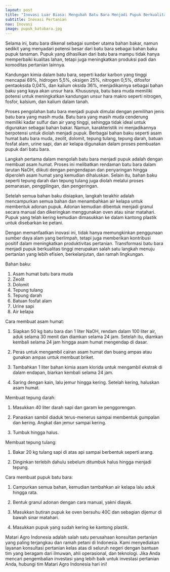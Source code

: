 ```yaml
---
layout: post
title: "Inovasi Luar Biasa: Mengubah Batu Bara Menjadi Pupuk Berkualitas Tinggi"
subtitle: Inovasi Pertanian
nav: Inovasi
image: pupuk_batubara.jpg
---
```


Selama ini, batu bara dikenal sebagai sumber utama bahan bakar, namun sedikit yang menyadari potensi besar dari batu bara sebagai bahan baku pupuk tanaman. Pupuk yang dihasilkan dari batu bara mampu tidak hanya memperbaiki kualitas lahan, tetapi juga meningkatkan produksi padi dan komoditas pertanian lainnya.

Kandungan kimia dalam batu bara, seperti kadar karbon yang tinggi mencapai 69%, hidrogen 5,5%, oksigen 25%, nitrogen 0,5%, difosfor pentaoksida 0,04%, dan kalium oksida 36%, menjadikannya sebagai bahan baku yang kaya akan unsur hara. Khususnya, batu bara muda memiliki potensi untuk meningkatkan kandungan unsur hara makro seperti nitrogen, fosfor, kalsium, dan kalium dalam tanah.

Proses pengolahan batu bara menjadi pupuk dimulai dengan pemilihan jenis batu bara yang masih muda. Batu bara yang masih muda cenderung memiliki kadar sulfur dan air yang tinggi, sehingga tidak ideal untuk digunakan sebagai bahan bakar. Namun, karakteristik ini menjadikannya berpotensi untuk diolah menjadi pupuk. Berbagai bahan baku seperti asam humat batu bara muda, zeolit, dolomit, tepung tulang, tepung darah, batuan fosfat alam, urine sapi, dan air kelapa digunakan dalam proses pembuatan pupuk dari batu bara.

Langkah pertama dalam mengolah batu bara menjadi pupuk adalah dengan membuat asam humat. Proses ini melibatkan rendaman batu bara dalam larutan NaOH, diikuti dengan pengendapan dan penyaringan hingga diperoleh asam humat yang kemudian dihaluskan. Selain itu, bahan baku seperti tepung darah dan tepung tulang juga diolah melalui proses pemanasan, penggilingan, dan pengeringan.

Setelah semua bahan baku disiapkan, langkah terakhir adalah mencampurkan semua bahan dan menambahkan air kelapa untuk membentuk adonan pupuk. Adonan kemudian dibentuk menjadi granul secara manual dan dikeringkan menggunakan oven atau sinar matahari. Pupuk yang telah kering kemudian dimasukkan ke dalam kantong plastik untuk disebarkan ke petani.

Dengan memanfaatkan inovasi ini, tidak hanya memungkinkan penggunaan sumber daya alam yang berlimpah, tetapi juga memberikan kontribusi positif dalam meningkatkan produktivitas pertanian. Transformasi batu bara menjadi pupuk berkualitas tinggi merupakan salah satu langkah menuju pertanian yang lebih efisien, berkelanjutan, dan ramah lingkungan.

Bahan baku:
1. Asam humat batu bara muda
2. Zeolit
3. Dolomit
4. Tepung tulang
5. Tepung darah
6. Batuan fosfat alam
7. Urine sapi
8. Air kelapa

Cara membuat asam humat:
1. Siapkan 50 kg batu bara dan 1 liter NaOH, rendam dalam 100 liter air, aduk selama 30 menit dan diamkan selama 24 jam. Setelah itu, diamkan kembali selama 24 jam hingga asam humat mengendap di dasar.

2. Peras untuk mengambil cairan asam humat dan buang ampas atau gunakan ampas untuk membuat briket.

3. Tambahkan 1 liter bahan kimia asam klorida untuk mengambil ekstrak di dalam endapan, biarkan kembali selama 24 jam.

4. Saring dengan kain, lalu jemur hingga kering. Setelah kering, haluskan asam humat.

Membuat tepung darah:
1. Masukkan 40 liter darah sapi dan garam ke penggorengan.

2. Panaskan sambil diaduk terus-menerus sampai membentuk gumpalan dan kering.
Angkat dan jemur sampai kering. 

3. Tumbuk hingga halus.

Membuat tepung tulang:
1. Bakar 20 kg tulang sapi di atas api sampai berbentuk seperti arang.

2. Dinginkan terlebih dahulu sebelum ditumbuk halus hingga menjadi tepung.

Cara membuat pupuk batu bara:
1. Campurkan semua bahan, kemudian tambahkan air kelapa lalu aduk hingga rata.

2. Bentuk granul adonan dengan cara manual, yakni diayak.

3. Masukkan butiran pupuk ke oven bersuhu 40C dan sebagian dijemur di bawah sinar matahari. 

4. Masukkan pupuk yang sudah kering ke kantong plastik.

Matari Agro Indonesia adalah salah satu perusahaan konsultan pertanian yang paling terjangkau dan ramah petani di Indonesia. Kami menyediakan layanan konsultasi pertanian kelas atas di seluruh negeri dengan bantuan tim yang beragam dari ilmuwan, ahli operasional, dan teknologi. Jika Anda mencari pengembalian investasi yang lebih baik untuk investasi pertanian Anda, hubungi tim Matari Agro Indonesia hari ini!
